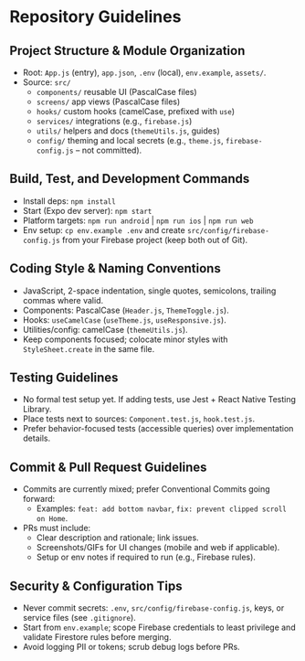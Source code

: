 # Repository Guidelines

## Project Structure & Module Organization
- Root: `App.js` (entry), `app.json`, `.env` (local), `env.example`, `assets/`.
- Source: `src/`
  - `components/` reusable UI (PascalCase files)
  - `screens/` app views (PascalCase files)
  - `hooks/` custom hooks (camelCase, prefixed with `use`)
  - `services/` integrations (e.g., `firebase.js`)
  - `utils/` helpers and docs (`themeUtils.js`, guides)
  - `config/` theming and local secrets (e.g., `theme.js`, `firebase-config.js` – not committed).

## Build, Test, and Development Commands
- Install deps: `npm install`
- Start (Expo dev server): `npm start`
- Platform targets: `npm run android` | `npm run ios` | `npm run web`
- Env setup: `cp env.example .env` and create `src/config/firebase-config.js` from your Firebase project (keep both out of Git).

## Coding Style & Naming Conventions
- JavaScript, 2-space indentation, single quotes, semicolons, trailing commas where valid.
- Components: PascalCase (`Header.js`, `ThemeToggle.js`).
- Hooks: `useCamelCase` (`useTheme.js`, `useResponsive.js`).
- Utilities/config: camelCase (`themeUtils.js`).
- Keep components focused; colocate minor styles with `StyleSheet.create` in the same file.

## Testing Guidelines
- No formal test setup yet. If adding tests, use Jest + React Native Testing Library.
- Place tests next to sources: `Component.test.js`, `hook.test.js`.
- Prefer behavior-focused tests (accessible queries) over implementation details.

## Commit & Pull Request Guidelines
- Commits are currently mixed; prefer Conventional Commits going forward:
  - Examples: `feat: add bottom navbar`, `fix: prevent clipped scroll on Home`.
- PRs must include:
  - Clear description and rationale; link issues.
  - Screenshots/GIFs for UI changes (mobile and web if applicable).
  - Setup or env notes if required to run (e.g., Firebase rules).

## Security & Configuration Tips
- Never commit secrets: `.env`, `src/config/firebase-config.js`, keys, or service files (see `.gitignore`).
- Start from `env.example`; scope Firebase credentials to least privilege and validate Firestore rules before merging.
- Avoid logging PII or tokens; scrub debug logs before PRs.


